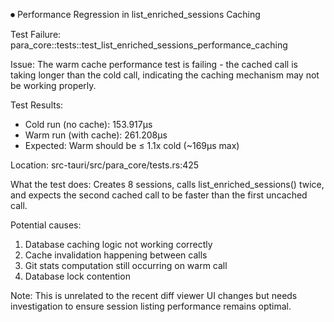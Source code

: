 
⏺ Performance Regression in list_enriched_sessions Caching

  Test Failure: para_core::tests::test_list_enriched_sessions_performance_caching

  Issue: The warm cache performance test is failing - the cached call is taking longer than the cold call, indicating the caching
  mechanism may not be working properly.

  Test Results:
  - Cold run (no cache): 153.917µs
  - Warm run (with cache): 261.208µs
  - Expected: Warm should be ≤ 1.1x cold (~169µs max)

  Location: src-tauri/src/para_core/tests.rs:425

  What the test does: Creates 8 sessions, calls list_enriched_sessions() twice, and expects the second cached call to be faster than the
  first uncached call.

  Potential causes:
  1. Database caching logic not working correctly
  2. Cache invalidation happening between calls
  3. Git stats computation still occurring on warm call
  4. Database lock contention

  Note: This is unrelated to the recent diff viewer UI changes but needs investigation to ensure session listing performance remains
  optimal.
